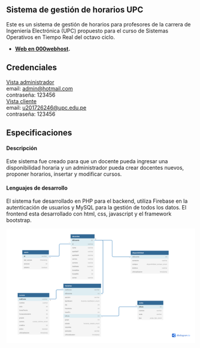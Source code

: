 
## Sistema de gestión de horarios UPC

Este es un sistema de gestión de horarios para profesores de la carrera de Ingeniería Electrónica (UPC) propuesto para el curso de Sistemas Operativos en Tiempo Real del octavo ciclo. 

- **[Web en 000webhost](https://juanrodriguezapps.000webhostapp.com/).**

## Credenciales

<u>Vista administrador</u> <br />
email: admin@hotmail.com <br />
contraseña: 123456<br />
<u>Vista cliente</u> <br />
email: u201726246@upc.edu.pe<br />
contraseña: 123456

## Especificaciones
#### Descripción
Este sistema fue creado para que un docente pueda ingresar una disponibilidad horaria y un administrador pueda crear docentes nuevos, proponer horarios, insertar y modificar cursos.
#### Lenguajes de desarrollo
El sistema fue desarrollado en PHP para el backend, utiliza Firebase en la autenticación de usuarios y MySQL para la gestión de todos los datos. El frontend esta desarrollado con html, css, javascript y el framework bootstrap.

![alt text](https://github.com/andre2329/gestion-de-horarios/blob/main/DB.png?raw=true)
